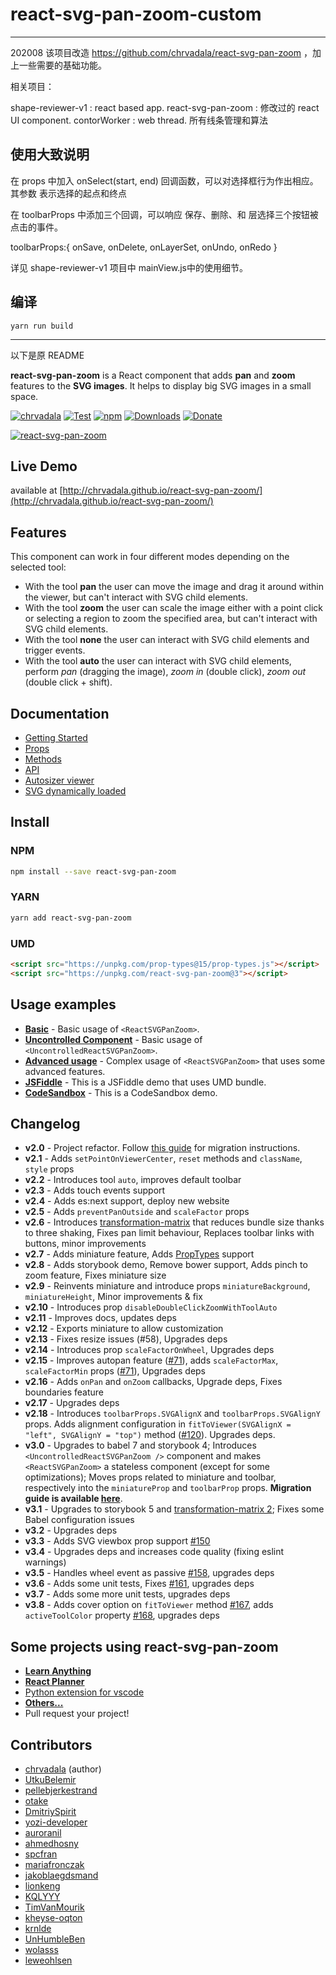 # react-svg-pan-zoom-custom
---


202008 该项目改造 https://github.com/chrvadala/react-svg-pan-zoom ，加上一些需要的基础功能。


相关项目：

shape-reviewer-v1   :   react based app.
react-svg-pan-zoom  :   修改过的 react UI component.
contorWorker        :   web thread. 所有线条管理和算法


## 使用大致说明

在 props 中加入 onSelect(start, end) 回调函数，可以对选择框行为作出相应。其参数 表示选择的起点和终点

在 toolbarProps 中添加三个回调，可以响应 保存、删除、和 层选择三个按钮被点击的事件。

toolbarProps:{ onSave, onDelete, onLayerSet, onUndo, onRedo }

详见 shape-reviewer-v1 项目中 mainView.js中的使用细节。

## 编译 

    yarn run build



----
以下是原 README

**react-svg-pan-zoom** is a React component that adds **pan** and **zoom** features to the **SVG images**. It helps to display big SVG images in a small space.

[![chrvadala](https://img.shields.io/badge/website-chrvadala-orange.svg)](https://chrvadala.github.io)
[![Test](https://github.com/chrvadala/react-svg-pan-zoom/workflows/Test/badge.svg)](https://github.com/chrvadala/react-svg-pan-zoom/actions)
[![npm](https://img.shields.io/npm/v/react-svg-pan-zoom.svg?maxAge=2592000?style=plastic)](https://www.npmjs.com/package/react-svg-pan-zoom)
[![Downloads](https://img.shields.io/npm/dm/react-svg-pan-zoom.svg)](https://www.npmjs.com/package/react-svg-pan-zoom)
[![Donate](https://img.shields.io/badge/donate-PayPal-green.svg)](https://www.paypal.me/chrvadala/25)


<!-- BEGIN_SECTION_SKIPPED_ONLINE -->
[![react-svg-pan-zoom](https://raw.githubusercontent.com/chrvadala/react-svg-pan-zoom/master/react-svg-pan-zoom.gif)](http://chrvadala.github.io/react-svg-pan-zoom/)

## Live Demo
available at [http://chrvadala.github.io/react-svg-pan-zoom/](http://chrvadala.github.io/react-svg-pan-zoom/)
<!-- END_SECTION_SKIPPED_ONLINE -->

## Features
This component can work in four different modes depending on the selected tool:
- With the tool **pan** the user can move the image and drag it around within the viewer, but can't interact with SVG child elements.
- With the tool **zoom** the user can scale the image either with a point click or selecting a region to zoom the specified area, but can't interact with SVG child elements.
- With the tool **none** the user can interact with SVG child elements and trigger events.
- With the tool **auto** the user can interact with SVG child elements, perform *pan* (dragging the image), *zoom in* (double click), *zoom out* (double click + shift).

## Documentation
- [Getting Started](./docs/getting-started.md#props)
- [Props](./docs/documentation.md#props)
- [Methods](./docs/documentation.md#methods)
- [API](./docs/documentation.md#api)
- [Autosizer viewer](./docs/autosizer-viewer.md)
- [SVG dynamically loaded](./docs/svg-dynamically-loaded.md)

<!-- BEGIN_SECTION_SKIPPED_ONLINE -->
## Install
### NPM
```sh
npm install --save react-svg-pan-zoom
```
### YARN
```sh
yarn add react-svg-pan-zoom
```
### UMD
```html
<script src="https://unpkg.com/prop-types@15/prop-types.js"></script>
<script src="https://unpkg.com/react-svg-pan-zoom@3"></script>
```
<!-- END_SECTION_SKIPPED_ONLINE -->

## Usage examples
- [**Basic**](./examples/controlled-component) - Basic usage of `<ReactSVGPanZoom>`.
- [**Uncontrolled Component**](./examples/uncontrolled-component) - Basic usage of `<UncontrolledReactSVGPanZoom>`.
- [**Advanced usage**](./examples/controlled-component-advanced-usage) - Complex usage of `<ReactSVGPanZoom>` that uses some advanced features.
- [**JSFiddle**](https://jsfiddle.net/chrvadala/f67qyfsd/) - This is a JSFiddle demo that uses UMD bundle.
- [**CodeSandbox**](https://codesandbox.io/s/1v19809803) - This is a CodeSandbox demo.

## Changelog
- **v2.0** - Project refactor. Follow [this guide](./docs/migrate-from-v1-to-v2.md) for migration instructions.
- **v2.1** - Adds `setPointOnViewerCenter`, `reset` methods and `className`, `style` props
- **v2.2** - Introduces tool `auto`, improves default toolbar
- **v2.3** - Adds touch events support
- **v2.4** - Adds es:next support, deploy new website
- **v2.5** - Adds `preventPanOutside` and `scaleFactor` props
- **v2.6** - Introduces [transformation-matrix](https://www.npmjs.com/package/transformation-matrix) that reduces bundle size thanks to three shaking, Fixes pan limit behaviour, Replaces toolbar links with buttons, minor improvements
- **v2.7** - Adds miniature feature, Adds [PropTypes](https://www.npmjs.com/package/prop-types) support
- **v2.8** - Adds storybook demo, Remove bower support, Adds pinch to zoom feature, Fixes miniature size
- **v2.9** - Reinvents miniature and introduce props `miniatureBackground`, `miniatureHeight`, Minor improvements & fix
- **v2.10** - Introduces prop `disableDoubleClickZoomWithToolAuto`
- **v2.11** - Improves docs, updates deps
- **v2.12** - Exports miniature to allow customization
- **v2.13** - Fixes resize issues (#58), Upgrades deps
- **v2.14** - Introduces prop `scaleFactorOnWheel`, Upgrades deps
- **v2.15** - Improves autopan feature ([#71](https://github.com/chrvadala/react-svg-pan-zoom/issues/71)), adds `scaleFactorMax`, `scaleFactorMin` props ([#71](https://github.com/chrvadala/react-svg-pan-zoom/issues/71)), Upgrades deps
- **v2.16** - Adds `onPan` and `onZoom` callbacks, Upgrade deps, Fixes boundaries feature
- **v2.17** - Upgrades deps
- **v2.18** - Introduces `toolbarProps.SVGAlignX` and `toolbarProps.SVGAlignY` props.  Adds alignment configuration in `fitToViewer(SVGAlignX = "left", SVGAlignY = "top")` method ([#120](https://github.com/chrvadala/react-svg-pan-zoom/pull/120)). Upgrades deps.
- **v3.0** - Upgrades to babel 7 and storybook 4; Introduces `<UncontrolledReactSVGPanZoom />` component and makes `<ReactSVGPanZoom>` a stateless component (except for some optimizations); Moves props related to miniature and toolbar, respectively into the `miniatureProp` and `toolbarProp` props. **Migration guide is available [here](./docs/migrate-from-v2-to-v3.md)**.
- **v3.1** - Upgrades to storybook 5 and [transformation-matrix 2](https://github.com/chrvadala/transformation-matrix); Fixes some Babel configuration issues
- **v3.2** - Upgrades deps
- **v3.3** - Adds SVG viewbox prop support [#150](https://github.com/chrvadala/react-svg-pan-zoom/pull/150)
- **v3.4** - Upgrades deps and increases code quality (fixing eslint warnings)
- **v3.5** - Handles wheel event as passive [#158](https://github.com/chrvadala/react-svg-pan-zoom/pull/158), upgrades deps
- **v3.6** - Adds some unit tests, Fixes [#161](https://github.com/chrvadala/react-svg-pan-zoom/issues/161), upgrades deps
- **v3.7** - Adds some more unit tests, upgrades deps
- **v3.8** - Adds cover option on `fitToViewer` method [#167](https://github.com/chrvadala/react-svg-pan-zoom/pull/167), adds `activeToolColor` property [#168](https://github.com/chrvadala/react-svg-pan-zoom/pull/168), upgrades deps

## Some projects using react-svg-pan-zoom
- [**Learn Anything**](https://github.com/learn-anything/learn-anything)
- [**React Planner**](https://github.com/cvdlab/react-planner)
- [Python extension for vscode](https://github.com/microsoft/vscode-python)
- [**Others...**](https://github.com/chrvadala/react-svg-pan-zoom/network/dependents)
- Pull request your project!

## Contributors
- [chrvadala](https://github.com/chrvadala) (author)
- [UtkuBelemir](https://github.com/UtkuBelemir)
- [pellebjerkestrand](https://github.com/pellebjerkestrand)
- [otake](https://github.com/otake)
- [DmitriySpirit](https://github.com/DmitriySpirit)
- [yozi-developer](https://github.com/yozi-developer)
- [auroranil](https://github.com/auroranil)
- [ahmedhosny](https://github.com/ahmedhosny)
- [spcfran](https://github.com/spcfran)
- [mariafronczak](https://github.com/mariafronczak)
- [jakoblaegdsmand](https://github.com/jakoblaegdsmand)
- [lionkeng](https://github.com/lionkeng)
- [KQLYYY](https://github.com/KQLYYY)
- [TimVanMourik](https://github.com/TimVanMourik)
- [kheyse-oqton](https://github.com/kheyse-oqton)
- [krnlde](https://github.com/krnlde)
- [UnHumbleBen](https://github.com/UnHumbleBen)
- [wolasss](https://github.com/wolasss)
- [leweohlsen](https://github.com/leweohlsen)
